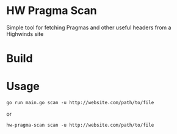 # HW Pragma Scan
Simple tool for fetching Pragmas and other useful headers from a Highwinds site

# Build


# Usage
```
go run main.go scan -u http://website.com/path/to/file
```

or

```
hw-pragma-scan scan -u http://website.com/path/to/file
```